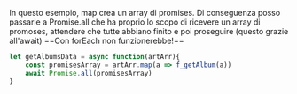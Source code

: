 In questo esempio, map crea un array di promises.
Di conseguenza posso passarle a Promise.all che ha proprio lo scopo di ricevere un array di promoses, attendere che tutte abbiano finito e poi proseguire (questo grazie all'await) 
==Con forEach non funzionerebbe!==
```javascript
let getAlbumsData = async function(artArr){
	const promisesArray = artArr.map(a => f_getAlbum(a))
	await Promise.all(promisesArray)
}
```